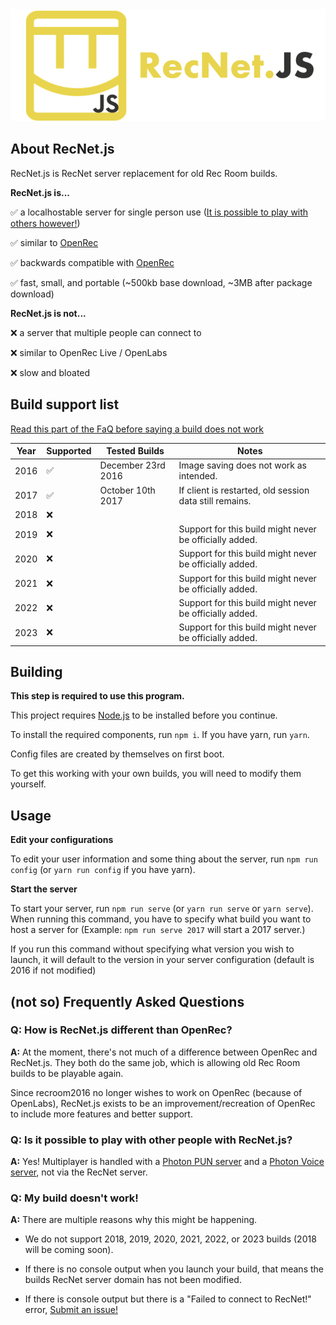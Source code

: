 <div align="center">
<img src="./logo/LogoText.png" alt="A yellow Rec Room logo with text saying 'RecNet.js'.">
</div>

## About RecNet.js

RecNet.js is RecNet server replacement for old Rec Room builds.

**RecNet.js is...**

✅ a localhostable server for single person use ([It is possible to play with others however!](#q-is-it-possible-to-play-with-other-people-with-recnetjs))

✅ similar to [OpenRec](https://github.com/recroom2016/OpenRec) 

✅ backwards compatible with [OpenRec](https://github.com/recroom2016/OpenRec)

✅ fast, small, and portable (~500kb base download, ~3MB after package download)

**RecNet.js is not...**

❌ a server that multiple people can connect to

❌ similar to OpenRec Live / OpenLabs

❌ slow and bloated

## Build support list

[Read this part of the FaQ before saying a build does not work](#q-my-build-doesnt-work)

| Year | Supported | Tested Builds      | Notes                                                    |
|------|------------|--------------------|---------------------------------------------------------|
| 2016 | ✅         | December 23rd 2016 | Image saving does not work as intended.                 |
| 2017 | ✅         | October 10th 2017  | If client is restarted, old session data still remains. |
| 2018 | ❌         |                    |                                                         |
| 2019 | ❌         |                    | Support for this build might never be officially added. |
| 2020 | ❌         |                    | Support for this build might never be officially added. |
| 2021 | ❌         |                    | Support for this build might never be officially added. |
| 2022 | ❌         |                    | Support for this build might never be officially added. |
| 2023 | ❌         |                    | Support for this build might never be officially added. |

## Building

**This step is required to use this program.**

This project requires [Node.js](https://nodejs.org/) to be installed before you continue.

To install the required components, run `npm i`. If you have yarn, run `yarn`.

Config files are created by themselves on first boot.

To get this working with your own builds, you will need to modify them yourself.

## Usage

**Edit your configurations**

To edit your user information and some thing about the server, run `npm run config` (or `yarn run config` if you have yarn).

**Start the server**

To start your server, run `npm run serve` (or `yarn run serve` or `yarn serve`). When running this command, you have to specify what build you want to host a server for (Example: `npm run serve 2017` will start a 2017 server.) 

If you run this command without specifying what version you wish to launch, it will default to the version in your server configuration (default is 2016 if not modified)

## (not so) Frequently Asked Questions

### Q: How is RecNet.js different than OpenRec?

**A:** At the moment, there's not much of a difference between OpenRec and RecNet.js. They both do the same job, which is allowing old Rec Room builds to be playable again.

Since recroom2016 no longer wishes to work on OpenRec (because of OpenLabs), RecNet.js exists to be an improvement/recreation of OpenRec to include more features and better support.

### Q: Is it possible to play with other people with RecNet.js?

**A:** Yes! Multiplayer is handled with a [Photon PUN server](https://www.photonengine.com/pun) and a [Photon Voice server](https://www.photonengine.com/en-us/Voice), not via the RecNet server.

### Q: My build doesn't work!

**A:** There are multiple reasons why this might be happening.

- We do not support 2018, 2019, 2020, 2021, 2022, or 2023 builds (2018 will be coming soon).

- If there is no console output when you launch your build, that means the builds RecNet server domain has not been modified. 

- If there is console output but there is a "Failed to connect to RecNet!" error, [Submit an issue!](/issues)